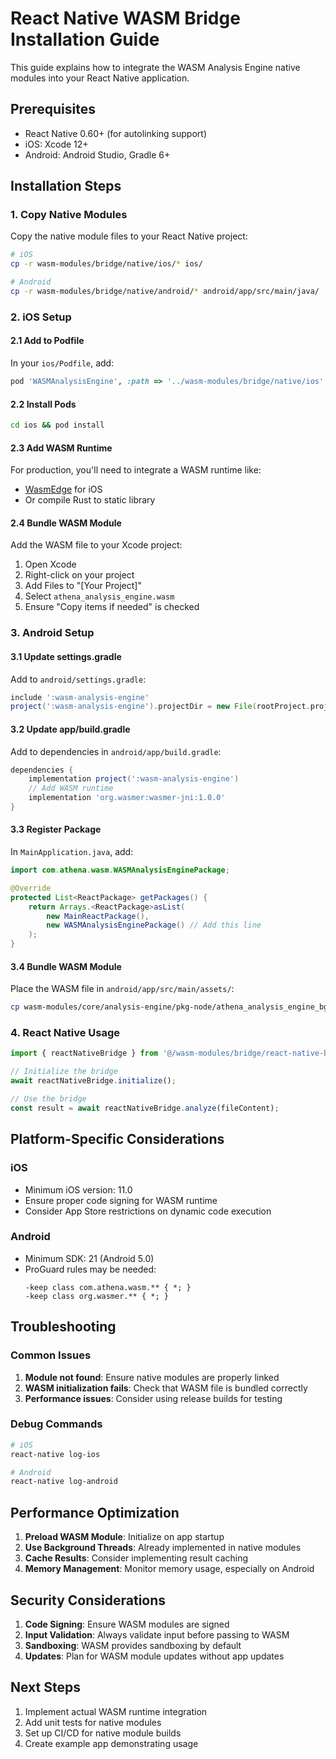 # React Native WASM Bridge Installation Guide

This guide explains how to integrate the WASM Analysis Engine native modules into your React Native application.

## Prerequisites

- React Native 0.60+ (for autolinking support)
- iOS: Xcode 12+
- Android: Android Studio, Gradle 6+

## Installation Steps

### 1. Copy Native Modules

Copy the native module files to your React Native project:

```bash
# iOS
cp -r wasm-modules/bridge/native/ios/* ios/

# Android
cp -r wasm-modules/bridge/native/android/* android/app/src/main/java/
```

### 2. iOS Setup

#### 2.1 Add to Podfile

In your `ios/Podfile`, add:

```ruby
pod 'WASMAnalysisEngine', :path => '../wasm-modules/bridge/native/ios'
```

#### 2.2 Install Pods

```bash
cd ios && pod install
```

#### 2.3 Add WASM Runtime

For production, you'll need to integrate a WASM runtime like:
- [WasmEdge](https://wasmedge.org/) for iOS
- Or compile Rust to static library

#### 2.4 Bundle WASM Module

Add the WASM file to your Xcode project:
1. Open Xcode
2. Right-click on your project
3. Add Files to "[Your Project]"
4. Select `athena_analysis_engine.wasm`
5. Ensure "Copy items if needed" is checked

### 3. Android Setup

#### 3.1 Update settings.gradle

Add to `android/settings.gradle`:

```gradle
include ':wasm-analysis-engine'
project(':wasm-analysis-engine').projectDir = new File(rootProject.projectDir, '../wasm-modules/bridge/native/android')
```

#### 3.2 Update app/build.gradle

Add to dependencies in `android/app/build.gradle`:

```gradle
dependencies {
    implementation project(':wasm-analysis-engine')
    // Add WASM runtime
    implementation 'org.wasmer:wasmer-jni:1.0.0'
}
```

#### 3.3 Register Package

In `MainApplication.java`, add:

```java
import com.athena.wasm.WASMAnalysisEnginePackage;

@Override
protected List<ReactPackage> getPackages() {
    return Arrays.<ReactPackage>asList(
        new MainReactPackage(),
        new WASMAnalysisEnginePackage() // Add this line
    );
}
```

#### 3.4 Bundle WASM Module

Place the WASM file in `android/app/src/main/assets/`:

```bash
cp wasm-modules/core/analysis-engine/pkg-node/athena_analysis_engine_bg.wasm android/app/src/main/assets/
```

### 4. React Native Usage

```typescript
import { reactNativeBridge } from '@/wasm-modules/bridge/react-native-bridge';

// Initialize the bridge
await reactNativeBridge.initialize();

// Use the bridge
const result = await reactNativeBridge.analyze(fileContent);
```

## Platform-Specific Considerations

### iOS

- Minimum iOS version: 11.0
- Ensure proper code signing for WASM runtime
- Consider App Store restrictions on dynamic code execution

### Android

- Minimum SDK: 21 (Android 5.0)
- ProGuard rules may be needed:
  ```
  -keep class com.athena.wasm.** { *; }
  -keep class org.wasmer.** { *; }
  ```

## Troubleshooting

### Common Issues

1. **Module not found**: Ensure native modules are properly linked
2. **WASM initialization fails**: Check that WASM file is bundled correctly
3. **Performance issues**: Consider using release builds for testing

### Debug Commands

```bash
# iOS
react-native log-ios

# Android
react-native log-android
```

## Performance Optimization

1. **Preload WASM Module**: Initialize on app startup
2. **Use Background Threads**: Already implemented in native modules
3. **Cache Results**: Consider implementing result caching
4. **Memory Management**: Monitor memory usage, especially on Android

## Security Considerations

1. **Code Signing**: Ensure WASM modules are signed
2. **Input Validation**: Always validate input before passing to WASM
3. **Sandboxing**: WASM provides sandboxing by default
4. **Updates**: Plan for WASM module updates without app updates

## Next Steps

1. Implement actual WASM runtime integration
2. Add unit tests for native modules
3. Set up CI/CD for native module builds
4. Create example app demonstrating usage
